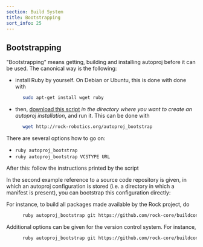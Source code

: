 ```yaml
---
section: Build System
title: Bootstrapping
sort_info: 25
---
```


Bootstrapping
-------------
"Bootstrapping" means getting, building and installing autoproj before it can be used.
The canonical way is the following:

 * install Ruby by yourself. On Debian or Ubuntu, this is done with
   done with
```bash
      sudo apt-get install wget ruby
```

 * then, [download this script](../../autoproj_bootstrap) *in the directory where
   you want to create an autoproj installation*, and run it. This can be done with

```bash
      wget http://rock-robotics.org/autoproj_bootstrap
```

There are several options how to go on:

* `ruby autoproj_bootstrap`
* `ruby autoproj_bootstrap VCSTYPE URL`


After this: follow the instructions printed by the script

In the second example reference to a source code repository is given, in which
an autoproj configuration is stored (i.e. a directory in which a manifest is
present), you can bootstrap this configuration directly:

For instance, to build all packages made available by the Rock project,
do
  
```bash
      ruby autoproj_bootstrap git https://github.com/rock-core/buildconf-all.git
```


Additional options can be given for the version control system. For instance,

```bash   
      ruby autoproj_bootstrap git https://github.com/rock-core/buildconf.git branch=test
```

